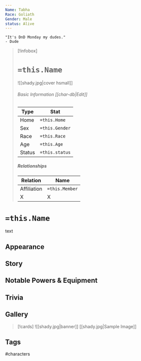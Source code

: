 ```yaml
---
Name: Tabha
Race: Goliath
Gender: Male
status: Alive
---
```

	"It's DnD Monday my dudes." 
	- Dude

> [!infobox]
> # `=this.Name`
> ![[shady.jpg|cover hsmall]]
> ###### Basic Information [[char-db|Edit]]
> | Type | Stat |
> | ---- | ---- |
> | Home | `=this.Home` |
> | Sex | `=this.Gender` |
> | Race | `=this.Race` |
> | Age | `=this.Age` |
> | Status | `=this.status` |
> ##### Relationships
> | Relation | Name |
> | ---- | ---- |
> | Affiliation | `=this.Member` |
> |X | X|

# `=this.Name`
text
## Appearance
## Story
## Notable Powers & Equipment
## Trivia

## Gallery
>[!cards]
>![[shady.jpg|banner]]
>[[shady.jpg|Sample Image]]
>

## Tags
#characters